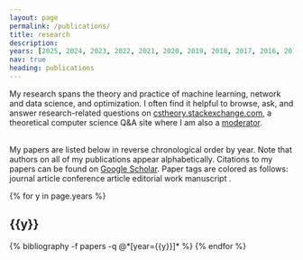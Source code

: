 ```yaml
---
layout: page
permalink: /publications/
title: research
description: 
years: [2025, 2024, 2023, 2022, 2021, 2020, 2019, 2018, 2017, 2016, 2015, 2014, 2013, 2012, 2011, 2010, 2009, 2008, 2007, 2006]
nav: true
heading: publications
---
```


<div class="publications">

My research spans the theory and practice of machine learning, network and data science, and optimization. I often find it helpful to browse, ask, and answer research-related questions on <a href="https://cstheory.stackexchange.com">cstheory.stackexchange.com</a>, a theoretical computer science Q&A site where I am also a <a href="https://cstheory.stackexchange.com/users/123/lev-reyzin">moderator</a>.<br><br>


My papers are listed below in reverse chronological order by year. Note that authors on all of my publications appear alphabetically.
Citations to my papers can be found on <a href="https://scholar.google.com/citations?user=IQBTvn4AAAAJ&hl=en">Google Scholar</a>.
Paper tags are colored as follows:
<span class="badge badge-danger">journal article</span> <span class="badge badge-primary">conference article</span> <span class="badge badge-warning">editorial work</span> <span class="badge badge-light">manuscript</span> .


{% for y in page.years %}
  <h2 class="year">{{y}}</h2>
  {% bibliography -f papers -q @*[year={{y}}]* %}
{% endfor %}

</div>
